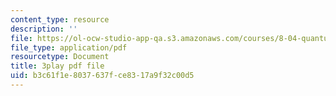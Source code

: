 ```yaml
---
content_type: resource
description: ''
file: https://ol-ocw-studio-app-qa.s3.amazonaws.com/courses/8-04-quantum-physics-i-spring-2016/b3c61f1e8037637fce8317a9f32c00d5_Ot9OjT34gkA.pdf
file_type: application/pdf
resourcetype: Document
title: 3play pdf file
uid: b3c61f1e-8037-637f-ce83-17a9f32c00d5
---
```

